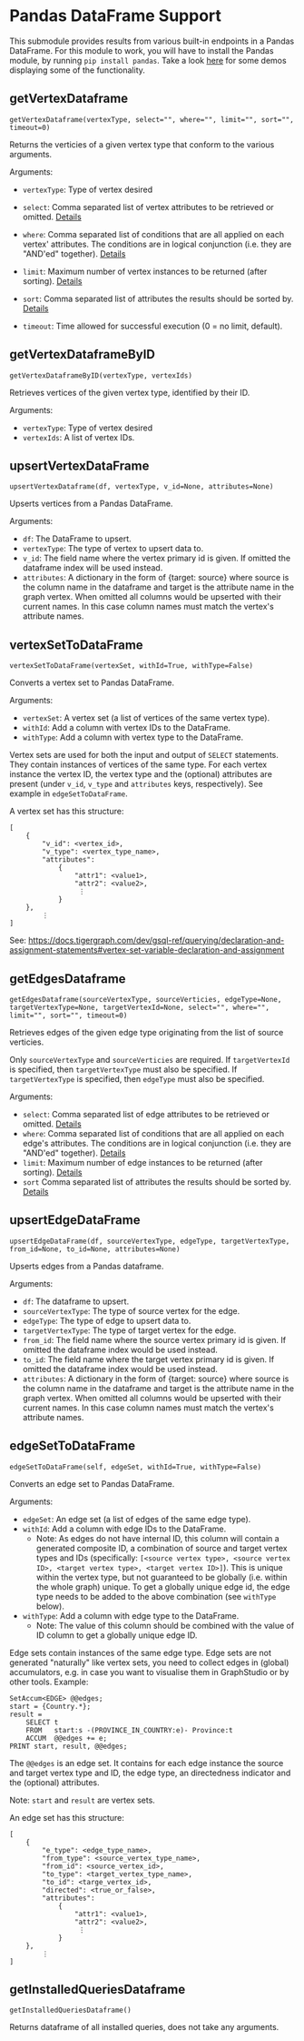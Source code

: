# Pandas DataFrame Support

This submodule provides results from various built-in endpoints in a Pandas DataFrame. For this module to work, you will have to install the Pandas module, by running `pip install pandas`. Take a look [here](https://github.com/parkererickson/pyTigerGraph/blob/master/examples/dataFrameDemos.ipynb) for some demos displaying some of the functionality.


## getVertexDataframe
`getVertexDataframe(vertexType, select="", where="", limit="", sort="", timeout=0)`

Returns the verticies of a given vertex type that conform to the various arguments. 

Arguments:

- `vertexType`: Type of vertex desired

- `select`:  Comma separated list of vertex attributes to be retrieved or omitted. [Details](https://docs.tigergraph.com/dev/restpp-api/built-in-endpoints#select)
- `where`:   Comma separated list of conditions that are all applied on each vertex' attributes. The conditions are in logical conjunction (i.e. they are "AND'ed" together). [Details](https://docs.tigergraph.com/dev/restpp-api/built-in-endpoints#filter)
- `limit`:   Maximum number of vertex instances to be returned (after sorting). [Details](https://docs.tigergraph.com/dev/restpp-api/built-in-endpoints#limit)
- `sort`:    Comma separated list of attributes the results should be sorted by. [Details](https://docs.tigergraph.com/dev/restpp-api/built-in-endpoints#sort)
- `timeout`: Time allowed for successful execution (0 = no limit, default).

## getVertexDataframeByID
`getVertexDataframeByID(vertexType, vertexIds)`

Retrieves vertices of the given vertex type, identified by their ID.

Arguments:
- `vertexType`: Type of vertex desired
- `vertexIds`: A list of vertex IDs.

## upsertVertexDataFrame
`upsertVertexDataframe(df, vertexType, v_id=None, attributes=None)`

Upserts vertices from a Pandas DataFrame. 

Arguments:
- `df`:         The DataFrame to upsert.
- `vertexType`: The type of vertex to upsert data to.
- `v_id`:       The field name where the vertex primary id is given. If omitted the dataframe index will be used instead.
- `attributes`: A dictionary in the form of {target: source} where source is the column name in the dataframe and target is the attribute name in the graph vertex. When omitted all columns would be upserted with their current names. In this case column names must match the vertex's attribute names.

## vertexSetToDataFrame
`vertexSetToDataFrame(vertexSet, withId=True, withType=False)`

Converts a vertex set to Pandas DataFrame.

Arguments:
- `vertexSet`: A vertex set (a list of vertices of the same vertex type).
- `withId`:    Add a column with vertex IDs to the DataFrame.
- `withType`:  Add a column with vertex type to the DataFrame.

Vertex sets are used for both the input and output of `SELECT` statements. They contain instances of vertices of the same type.
For each vertex instance the vertex ID, the vertex type and the (optional) attributes are present (under `v_id`, `v_type` and `attributes` keys, respectively).
See example in `edgeSetToDataFrame`.

A vertex set has this structure:
```
[
    {
        "v_id": <vertex_id>,
        "v_type": <vertex_type_name>,
        "attributes":
            {
                "attr1": <value1>,
                "attr2": <value2>,
                 ⋮
            }
    },
        ⋮
]
```
See: https://docs.tigergraph.com/dev/gsql-ref/querying/declaration-and-assignment-statements#vertex-set-variable-declaration-and-assignment

## getEdgesDataframe
`getEdgesDataframe(sourceVertexType, sourceVerticies, edgeType=None, targetVertexType=None, targetVertexId=None, select="", where="", limit="", sort="", timeout=0)`

Retrieves edges of the given edge type originating from the list of source verticies.

Only `sourceVertexType` and `sourceVerticies` are required.
If `targetVertexId` is specified, then `targetVertexType` must also be specified.
If `targetVertexType` is specified, then `edgeType` must also be specified.

Arguments:

- `select`: Comma separated list of edge attributes to be retrieved or omitted. [Details](https://docs.tigergraph.com/dev/restpp-api/built-in-endpoints#select)
- `where`:  Comma separated list of conditions that are all applied on each edge's attributes. The conditions are in logical conjunction (i.e. they are "AND'ed" together). [Details](https://docs.tigergraph.com/dev/restpp-api/built-in-endpoints#filter)
- `limit`:  Maximum number of edge instances to be returned (after sorting). [Details](https://docs.tigergraph.com/dev/restpp-api/built-in-endpoints#limit)
- `sort`    Comma separated list of attributes the results should be sorted by. [Details](https://docs.tigergraph.com/dev/restpp-api/built-in-endpoints#sort)

## upsertEdgeDataFrame
`upsertEdgeDataFrame(df, sourceVertexType, edgeType, targetVertexType, from_id=None, to_id=None, attributes=None)`

Upserts edges from a Pandas dataframe. 

Arguments:
- `df`:               The dataframe to upsert.
- `sourceVertexType`: The type of source vertex for the edge.
- `edgeType`:         The type of edge to upsert data to.
- `targetVertexType`: The type of target vertex for the edge.
- `from_id`:          The field name where the source vertex primary id is given. If omitted the dataframe index would be used instead. 
- `to_id`:            The field name where the target vertex primary id is given. If omitted the dataframe index would be used instead. 
- `attributes`:       A dictionary in the form of {target: source} where source is the column name in the dataframe and target is the attribute name in the graph vertex. When omitted all columns would be upserted with their current names. In this case column names must match the vertex's attribute names.

## edgeSetToDataFrame
`edgeSetToDataFrame(self, edgeSet, withId=True, withType=False)`

Converts an edge set to Pandas DataFrame.

Arguments:
- `edgeSet`:  An edge set (a list of edges of the same edge type).
- `withId`:   Add a column with edge IDs to the DataFrame.
  - Note: As edges do not have internal ID, this column will contain a generated composite ID, a combination of source and target vertex types and IDs (specifically: `[<source vertex type>, <source vertex ID>, <target vertex type>, <target vertex ID>]`).  This is unique within the vertex type, but not guaranteed to be globally (i.e. within the whole graph) unique. To get a globally unique edge id, the edge type needs to be added to the above combination (see `withType` below).
- `withType`: Add a column with edge type to the DataFrame.
  - Note: The value of this column should be combined with the value of ID column to get a globally unique edge ID.

Edge sets contain instances of the same edge type. Edge sets are not generated "naturally" like vertex sets, you need to collect edges in (global) accumulators, e.g. in case you want to visualise them in GraphStudio or by other tools.
Example:
```
SetAccum<EDGE> @@edges;
start = {Country.*};
result =
    SELECT t
    FROM   start:s -(PROVINCE_IN_COUNTRY:e)- Province:t
    ACCUM  @@edges += e;
PRINT start, result, @@edges;
```

The `@@edges` is an edge set.  It contains for each edge instance the source and target vertex type and ID, the edge type, an directedness indicator and the (optional) attributes.

Note: `start` and `result` are vertex sets.

An edge set has this structure:
```
[
    {
        "e_type": <edge_type_name>,
        "from_type": <source_vertex_type_name>,
        "from_id": <source_vertex_id>,
        "to_type": <target_vertex_type_name>,
        "to_id": <targe_vertex_id>,
        "directed": <true_or_false>,
        "attributes":
            {
                "attr1": <value1>,
                "attr2": <value2>,
                 ⋮
            }
    },
        ⋮
]
```
## getInstalledQueriesDataframe
`getInstalledQueriesDataframe()`

Returns dataframe of all installed queries, does not take any arguments.
